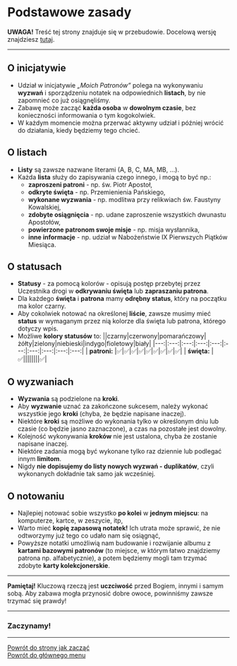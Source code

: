 # Podstawowe zasady
**UWAGA!** Treść tej strony znajduje się w przebudowie. Docelową wersję znajdziesz [tutaj](nowy_index.md).

---
## O inicjatywie
- Udział w inicjatywie _„Moich Patronów”_  polega na wykonywaniu **wyzwań** i sporządzeniu notatek na odpowiednich **listach**, by nie zapomnieć co już osiągnęliśmy.
- Zabawę może zacząć **każda osoba** w **dowolnym czasie**, bez konieczności informowania o tym kogokolwiek.
- W każdym momencie można przerwać aktywny udział i później wrócić do działania, kiedy będziemy tego chcieć.
## O listach
- **Listy** są zawsze nazwane literami (A, B, C, MA, MB, ...).
- Każda **lista** służy do zapisywania czego innego, i mogą to być np.:
  - **zaproszeni patroni** - np. św. Piotr Apostoł,
  - **odkryte święta** - np. Przemienienia Pańskiego,
  - **wykonane wyzwania** - np. modlitwa przy relikwiach św. Faustyny Kowalskiej,
  - **zdobyte osiągnięcia** - np. udane zaproszenie wszystkich dwunastu Apostołów,
  - **powierzone patronom swoje misje** - np. misja wysłannika,
  - **inne informacje** - np. udział w Nabożeństwie IX Pierwszych Piątków Miesiąca.
## O statusach
- **Statusy** - za pomocą kolorów - opisują postęp przebytej przez Uczestnika drogi w **odkrywaniu święta** lub **zapraszaniu patrona**.
- Dla każdego **święta** i **patrona** mamy **odrębny status**, który na początku ma kolor <span class="status status-black">czarny</span>.
- Aby cokolwiek notować na określonej **liście**, zawsze musimy mieć **status** w wymaganym przez nią kolorze dla święta lub patrona, którego dotyczy wpis.
- Możliwe **kolory statusów** to:
||<span class="status status-black">czarny</span>|<span class="status status-red">czerwony</span>|<span class="status status-orange">pomarańczowy</span>|<span class="status status-yellow">żółty</span>|<span class="status status-green">zielony</span>|<span class="status status-blue">niebieski</span>|<span class="status status-indigo">indygo</span>|<span class="status status-violet">fioletowy</span>|<span class="status status-white">biały</span>|
|---:|:---:|:---:|:---:|:---:|:---:|:---:|:---:|:---:|:---:|
| **patroni:** |✅|✅|✅|✅|✅|✅|✅|✅|✅|
| **święta:** |✅||||||||✅|
## O wyzwaniach
- **Wyzwania** są podzielone na **kroki**.
- Aby **wyzwanie** uznać za zakończone sukcesem, należy wykonać wszystkie jego **kroki** (chyba, że będzie napisane inaczej).
- Niektóre **kroki** są możliwe do wykonania tylko w określonym dniu lub czasie (co będzie jasno zaznaczone), a czas na pozostałe jest dowolny.
- Kolejność wykonywania **kroków** nie jest ustalona, chyba że zostanie napisane inaczej.
- Niektóre zadania mogą być wykonane tylko raz dziennie lub podlegać innym **limitom**.
- Nigdy **nie dopisujemy do listy nowych wyzwań - duplikatów**, czyli wykonanych dokładnie tak samo jak wcześniej.
## O notowaniu
- Najlepiej notować sobie wszystko **po kolei** w **jednym miejscu**: na komputerze, kartce, w zeszycie, itp,
- Warto mieć **kopię zapasową notatek!** Ich utrata może sprawić, że nie odtworzymy już tego co udało nam się osiągnąć,
- Powyższe notatki umożliwią nam budowanie i rozwijanie albumu z **kartami bazowymi patronów** (to miejsce, w którym łatwo znajdziemy patrona np. alfabetycznie), a potem będziemy mogli tam trzymać zdobyte **karty kolekcjonerskie**.

---
**Pamiętaj!** Kluczową rzeczą jest **uczciwość** przed Bogiem, innymi i samym sobą. Aby zabawa mogła przynosić dobre owoce, powinniśmy zawsze trzymać się prawdy!

---
### Zaczynamy!

---
[Powrót do strony jak zacząć](jak_zaczac_ex.md#jak-zaczac-podstawowe-zasady)  
[Powrót do głównego menu](index_ex.md)

